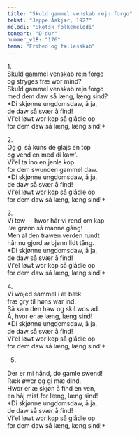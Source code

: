 ```yaml
---
title: "Skuld gammel venskab rejn forgo"
tekst: "Jeppe Aakjær, 1927"
melodi: "Skotsk folkemelodi"
toneart: "D-dur"
nummer_v18: "176"
tema: "Frihed og fællesskab"
---
```


1\.\
Skuld gammel venskab rejn forgo\
og stryges fræ wor mind?\
Skuld gammel venskab rejn forgo\
med dem daw så læng, læng sind?\
*Di skjønne ungdomsdaw, å ja,\
de daw så svær å find!\
Vi'el løwt wor kop så glådle op\
for dem daw så læng, læng sind!\*

2\.\
Og gi så kuns de glajs en top\
og vend en med di kaw'.\
Vi'el ta ino en jenle kop\
for dem swunden gammel daw.\
*Di skjønne ungdomsdaw, å ja,\
de daw så svær å find!\
Vi'el løwt wor kop så glådle op\
for dem daw så læng, læng sind!\*

3\.\
Vi tow -- hwor hår vi rend om kap\
i'æ grønn så manne gång!\
Men al den trawen verden rundt\
hår nu gjord æ bjenn lidt tång.\
*Di skjønne ungdomsdaw, å ja,\
de daw så svær å find!\
Vi'el løwt wor kop så glådle op\
for dem daw så læng, læng sind!\*

4\.\
Vi wojed sammel i æ bæk\
fræ gry til høns war ind.\
Så kam den haw og skil wos ad.\
Å, hvor er æ læng, læng sind!\
*Di skjønne ungdomsdaw, å ja,\
de daw så svær å find!\
Vi'el løwt wor kop så glådle op\
for dem daw så læng, læng sind!\*

5.
Der er mi hånd, do gamle swend!\
Ræk øwer og gi mæ dind.\
Hwor er æ skjøn å find en ven,\
en håj mist for læng, læng sind!\
*Di skjønne ungdomsdaw, å ja,\
de daw så svær å find!\
Vi'el løwt wor kop så glådle op\
for dem daw så læng, læng sind!\*
